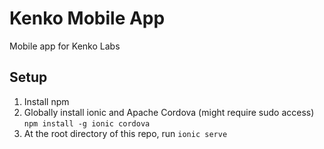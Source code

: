 # Kenko Mobile App
Mobile app for Kenko Labs

## Setup
1. Install npm
2. Globally install ionic and Apache Cordova (might require sudo access) `npm install -g ionic cordova`
3. At the root directory of this repo, run `ionic serve`
